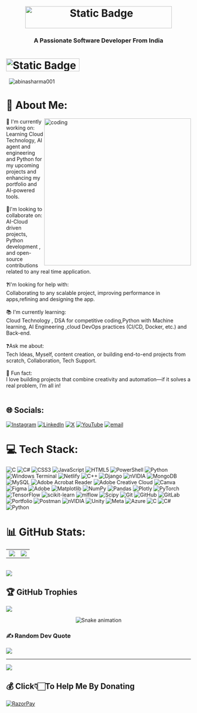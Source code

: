 <body>
<h1 align="center"><img alt="Static Badge" src="https://img.shields.io/badge/build-I'm%20Abinash%20Sharma-red?style=for-the-badge&logoColor=%23FF0000&logoSize=auto&label=Hi%20%F0%9F%91%8B&labelColor=%23000000&color=%23FF0000"width="400" height="60"></h1>
  
<h3 align="center">A Passionate Software Developer From India</h3>
<h1> <img alt="Static Badge" src="https://img.shields.io/badge/Glad%20To%20See%20You%20Here%20!-8A2BE2"width="200" height="35"></h1> &nbsp;&nbsp;<img src="https://komarev.com/ghpvc/?username=abinasharma001&label=Profile%20views&color=0e75b6&style=flat" alt="abinasharma001" />
  
# 💫 About Me:
<img align="right" alt="coding" width="400" src="https://i.pinimg.com/originals/e8/f4/53/e8f453469a3ec97ecd354df465d73913.gif">
🔧 I'm currently working on:<br>Learning Cloud Technology, AI agent and engineering and Python  for my upcoming projects and enhancing my portfolio  and AI-powered tools.<br><br>🤝I'm looking to collaborate on:<br>AI-Cloud driven projects, Python development , and open-source contributions related to any  real time application.<br><br>❓I'm looking for help with:<br>Collaborating to any scalable project, improving performance in apps,refining and designing the app.<br><br>📚 I'm currently learning:<br>Cloud Technology , DSA for competitive coding,Python with Machine learning, AI Engineering ,cloud DevOps practices (CI/CD, Docker, etc.) and Back-end.<br><br>❓Ask me about:<br>Tech Ideas, Myself, content creation, or building end-to-end projects from scratch, Collaboration, Tech Support.<br><br>🎉 Fun fact:<br>I love building projects that combine creativity and automation—if it solves a real problem, I’m all in!<br><br>


## 🌐 Socials:
[![Instagram](https://img.shields.io/badge/Instagram-%23E4405F.svg?logo=Instagram&logoColor=white)](https://instagram.com/https://www.instagram.com/abinash_sharma___/) [![LinkedIn](https://img.shields.io/badge/LinkedIn-%230077B5.svg?logo=linkedin&logoColor=white)](https://linkedin.com/in/https://www.linkedin.com/in/contactabinashsharma/) [![X](https://img.shields.io/badge/X-black.svg?logo=X&logoColor=white)](https://x.com/https://x.com/Abinash34813061/communities/explore) [![YouTube](https://img.shields.io/badge/YouTube-%23FF0000.svg?logo=YouTube&logoColor=white)](https://youtube.com/@https://www.youtube.com/@explore_with_abinash) [![email](https://img.shields.io/badge/Email-D14836?logo=gmail&logoColor=white)](mailto:abinasharma001@gmail.com) 

# 💻 Tech Stack:
![C](https://img.shields.io/badge/c-%2300599C.svg?style=flat&logo=c&logoColor=white) ![C#](https://img.shields.io/badge/c%23-%23239120.svg?style=flat&logo=csharp&logoColor=white) ![CSS3](https://img.shields.io/badge/css3-%231572B6.svg?style=flat&logo=css3&logoColor=white) ![JavaScript](https://img.shields.io/badge/javascript-%23323330.svg?style=flat&logo=javascript&logoColor=%23F7DF1E) ![HTML5](https://img.shields.io/badge/html5-%23E34F26.svg?style=flat&logo=html5&logoColor=white) ![PowerShell](https://img.shields.io/badge/PowerShell-%235391FE.svg?style=flat&logo=powershell&logoColor=white) ![Python](https://img.shields.io/badge/python-3670A0?style=flat&logo=python&logoColor=ffdd54) ![Windows Terminal](https://img.shields.io/badge/Windows%20Terminal-%234D4D4D.svg?style=flat&logo=windows-terminal&logoColor=white) ![Netlify](https://img.shields.io/badge/netlify-%23000000.svg?style=flat&logo=netlify&logoColor=#00C7B7) <!--![Firebase](https://img.shields.io/badge/firebase-%23039BE5.svg?style=flat&logo=firebase) ![Azure](https://img.shields.io/badge/azure-%230072C6.svg?style=flat&logo=microsoftazure&logoColor=white) ![Google Cloud](https://img.shields.io/badge/GoogleCloud-%234285F4.svg?style=flat&logo=google-cloud&logoColor=white) ![Vercel](https://img.shields.io/badge/vercel-%23000000.svg?style=flat&logo=vercel&logoColor=white) ![.Net](https://img.shields.io/badge/.NET-5C2D91?style=flat&logo=.net&logoColor=white) ![Angular.js](https://img.shields.io/badge/angular.js-%23E23237.svg?style=flat&logo=angularjs&logoColor=white) ![Angular](https://img.shields.io/badge/angular-%23DD0031.svg?style=flat&logo=angular&logoColor=white) ![Rust](https://img.shields.io/badge/rust-%23000000.svg?style=flat&logo=rust&logoColor=white) ![Haskell](https://img.shields.io/badge/Haskell-5e5086?style=flat&logo=haskell&logoColor=white)--> ![C++](https://img.shields.io/badge/c++-%2300599C.svg?style=flat&logo=c%2B%2B&logoColor=white) <!--![Go](https://img.shields.io/badge/go-%2300ADD8.svg?style=flat&logo=go&logoColor=white) ![OpenStack](https://img.shields.io/badge/Openstack-%23f01742.svg?style=flat&logo=openstack&logoColor=white) ![Cloudflare](https://img.shields.io/badge/Cloudflare-F38020?style=flat&logo=Cloudflare&logoColor=white)--> ![Django](https://img.shields.io/badge/django-%23092E20.svg?style=flat&logo=django&logoColor=white) <!--![Flutter](https://img.shields.io/badge/Flutter-%2302569B.svg?style=flat&logo=Flutter&logoColor=white) ![Gatsby](https://img.shields.io/badge/Gatsby-%23663399.svg?style=flat&logo=gatsby&logoColor=white) ![FastAPI](https://img.shields.io/badge/FastAPI-005571?style=flat&logo=fastapi)--> ![nVIDIA](https://img.shields.io/badge/cuda-000000.svg?style=flat&logo=nVIDIA&logoColor=green) <!--![Context-API](https://img.shields.io/badge/Context--Api-000000?style=flat&logo=react) ![DjangoREST](https://img.shields.io/badge/DJANGO-REST-ff1709?style=flat&logo=django&logoColor=white&color=ff1709&labelColor=gray) ![Framework7](https://img.shields.io/badge/framework7-%23EE350F.svg?style=flat&logo=framework7&logoColor=white) ![jQuery](https://img.shields.io/badge/jquery-%230769AD.svg?style=flat&logo=jquery&logoColor=white) ![Next JS](https://img.shields.io/badge/Next-black?style=flat&logo=next.js&logoColor=white) ![NodeJS](https://img.shields.io/badge/node.js-6DA55F?style=flat&logo=node.js&logoColor=white) ![OpenCV](https://img.shields.io/badge/opencv-%23white.svg?style=flat&logo=opencv&logoColor=white) ![React Query](https://img.shields.io/badge/-React%20Query-FF4154?style=flat&logo=react%20query&logoColor=white) ![Redux](https://img.shields.io/badge/redux-%23593d88.svg?style=flat&logo=redux&logoColor=white) ![TailwindCSS](https://img.shields.io/badge/tailwindcss-%2338B2AC.svg?style=flat&logo=tailwind-css&logoColor=white) ![Jenkins](https://img.shields.io/badge/jenkins-%232C5263.svg?style=flat&logo=jenkins&logoColor=white) ![Apache](https://img.shields.io/badge/apache-%23D42029.svg?style=flat&logo=apache&logoColor=white) ![MicrosoftSQLServer](https://img.shields.io/badge/Microsoft%20SQL%20Server-CC2927?style=flat&logo=microsoft%20sql%20server&logoColor=white)--> ![MongoDB](https://img.shields.io/badge/MongoDB-%234ea94b.svg?style=flat&logo=mongodb&logoColor=white) ![MySQL](https://img.shields.io/badge/mysql-4479A1.svg?style=flat&logo=mysql&logoColor=white) <!--![Postgres](https://img.shields.io/badge/postgres-%23316192.svg?style=flat&logo=postgresql&logoColor=white) ![Hibernate](https://img.shields.io/badge/Hibernate-59666C?style=flat&logo=Hibernate&logoColor=white) ![SQLite](https://img.shields.io/badge/sqlite-%2307405e.svg?style=flat&logo=sqlite&logoColor=white)--> ![Adobe Acrobat Reader](https://img.shields.io/badge/Adobe%20Acrobat%20Reader-EC1C24.svg?style=flat&logo=Adobe%20Acrobat%20Reader&logoColor=white) ![Adobe Creative Cloud](https://img.shields.io/badge/Adobe%20Creative%20Cloud-DA1F26.svg?style=flat&logo=Adobe%20Creative%20Cloud&logoColor=white) ![Canva](https://img.shields.io/badge/Canva-%2300C4CC.svg?style=flat&logo=Canva&logoColor=white) ![Figma](https://img.shields.io/badge/figma-%23F24E1E.svg?style=flat&logo=figma&logoColor=white) ![Adobe](https://img.shields.io/badge/adobe-%23FF0000.svg?style=flat&logo=adobe&logoColor=white) ![Matplotlib](https://img.shields.io/badge/Matplotlib-%23ffffff.svg?style=flat&logo=Matplotlib&logoColor=black) ![NumPy](https://img.shields.io/badge/numpy-%23013243.svg?style=flat&logo=numpy&logoColor=white) ![Pandas](https://img.shields.io/badge/pandas-%23150458.svg?style=flat&logo=pandas&logoColor=white) ![Plotly](https://img.shields.io/badge/Plotly-%233F4F75.svg?style=flat&logo=plotly&logoColor=white) ![PyTorch](https://img.shields.io/badge/PyTorch-%23EE4C2C.svg?style=flat&logo=PyTorch&logoColor=white) ![TensorFlow](https://img.shields.io/badge/TensorFlow-%23FF6F00.svg?style=flat&logo=TensorFlow&logoColor=white) ![scikit-learn](https://img.shields.io/badge/scikit--learn-%23F7931E.svg?style=flat&logo=scikit-learn&logoColor=white) ![mlflow](https://img.shields.io/badge/mlflow-%23d9ead3.svg?style=flat&logo=numpy&logoColor=blue) <!--![Keras](https://img.shields.io/badge/Keras-%23D00000.svg?style=flat&logo=Keras&logoColor=white)--> ![Scipy](https://img.shields.io/badge/SciPy-%230C55A5.svg?style=flat&logo=scipy&logoColor=%white) ![Git](https://img.shields.io/badge/git-%23F05033.svg?style=flat&logo=git&logoColor=white) ![GitHub](https://img.shields.io/badge/github-%23121011.svg?style=flat&logo=github&logoColor=white) ![GitLab](https://img.shields.io/badge/gitlab-%23181717.svg?style=flat&logo=gitlab&logoColor=white) <!--![Kubernetes](https://img.shields.io/badge/kubernetes-%23326ce5.svg?style=flat&logo=kubernetes&logoColor=white)--> ![Portfolio](https://img.shields.io/badge/Portfolio-%23000000.svg?style=flat&logo=firefox&logoColor=#FF7139) ![Postman](https://img.shields.io/badge/Postman-FF6C37?style=flat&logo=postman&logoColor=white) <!--![Power Bi](https://img.shields.io/badge/power_bi-F2C811?style=flat&logo=powerbi&logoColor=black) ![Trello](https://img.shields.io/badge/Trello-%23026AA7.svg?style=flat&logo=Trello&logoColor=white) ![Terraform](https://img.shields.io/badge/terraform-%235835CC.svg?style=flat&logo=terraform&logoColor=white) ![OpenGL](https://img.shields.io/badge/OpenGL-white?logo=OpenGL&style=flat)--> ![nVIDIA](https://img.shields.io/badge/nVIDIA-%2376B900.svg?style=flat&logo=nVIDIA&logoColor=white) ![Unity](https://img.shields.io/badge/unity-%23000000.svg?style=flat&logo=unity&logoColor=white) ![Meta](https://img.shields.io/badge/Meta-%230467DF.svg?style=flat&logo=Meta&logoColor=white) <!--![Docker](https://img.shields.io/badge/docker-%230db7ed.svg?style=flat&logo=docker&logoColor=white)--> ![Azure](https://img.shields.io/badge/azure-%230072C6.svg?style=flat&logo=microsoftazure&logoColor=white) ![C](https://img.shields.io/badge/c-%2300599C.svg?style=flat&logo=c&logoColor=white) ![C#](https://img.shields.io/badge/c%23-%23239120.svg?style=flat&logo=csharp&logoColor=white) ![Python](https://img.shields.io/badge/python-3670A0?style=flat&logo=python&logoColor=ffdd54)
# 📊 GitHub Stats:
<table>
  <tr>
    <td>
      <img src="https://github-readme-stats.vercel.app/api?username=abinasharma001&theme=blueberry&hide_border=false&include_all_commits=true&count_private=false" />
    </td>
    <td>
      <img src="https://nirzak-streak-stats.vercel.app/?user=abinasharma001&theme=blueberry&hide_border=false" />
    </td>
  </tr>
</table>

<br/>

<img src="https://github-readme-stats.vercel.app/api/top-langs/?username=abinasharma001&theme=blueberry&hide_border=false&include_all_commits=true&count_private=false&layout=compact" />


## 🏆 GitHub Trophies
![](https://github-profile-trophy.vercel.app/?username=abinasharma001&theme=radical&no-frame=false&no-bg=false&margin-w=4)

<div align="center">
  <img src="https://profile-readme-generator.com/assets/snake.svg" alt="Snake animation" />
</div>

### ✍️ Random Dev Quote
![](https://quotes-github-readme.vercel.app/api?type=horizontal&theme=radical)

<!--### 🔝 Top Contributed Repo-->
<!--![](https://github-contributor-stats.vercel.app/api?username=abinasharma001&limit=5&theme=ambient_gradient&combine_all_yearly_contributions=true)-->

---
[![](https://visitcount.itsvg.in/api?id=abinasharma001&icon=7&color=1)](https://visitcount.itsvg.in)

  ## 💰 Click👇🏻To Help Me By Donating
[![RazorPay](https://img.icons8.com/?size=100&id=UIlTiRUlZuzZ&format=png&color=000000)](https://rzp.io/rzp/yTcibpUO)




  
